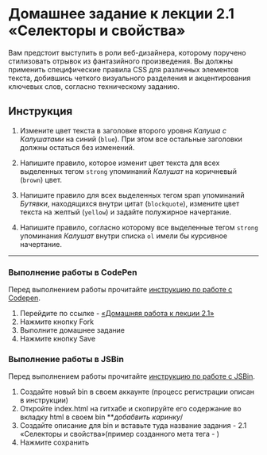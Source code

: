 # Домашнее задание к лекции 2.1 «Селекторы и свойства»

Вам предстоит выступить в роли веб-дизайнера, которому поручено стилизовать отрывок из фантазийного произведения. Вы должны применить специфические правила CSS для различных элементов текста, добившись четкого визуального разделения и акцентирования ключевых слов, согласно техническому заданию.

## Инструкция

1. Измените цвет текста в заголовке второго уровня *Калуша с Калушатами* на синий (`blue`). При этом все остальные заголовки должны остаться без изменений.

2. Напишите правило, которое изменит цвет текста для всех выделенных тегом `strong` упоминаний *Калушат* на коричневый (`brown`) цвет.

3. Напишите правило для всех выделенных тегом span упоминаний *Бутявки*, находящихся внутри цитат (`blockquote`), измените цвет текста на желтый (`yellow`) и задайте полужирное начертание.

4. Напишите правило, согласно которому все выделенные тегом `strong` упоминания *Калушат* внутри списка `ol` имели бы курсивное начертание.

---
### Выполнение работы в CodePen
Перед выполнением работы прочитайте [инструкцию по работе с Codepen](https://github.com/netology-code/guides/blob/master/codepen/).
1. Перейдите по ссылке - [«Домашняя работа к лекции 2.1»](https://codepen.io/Netology/pen/wrbVxQ?editors=1100)
2. Нажмите кнопку Fork
3. Выполните домашнее задание
4. Нажмите кнопку Save

### Выполнение работы в JSBin
Перед выполнением работы прочитайте [инструкцию по работе с JSВin](https://github.com/netology-code/guides/tree/master/jsbin).
1. Создайте новый bin в своем аккаунте (процесс регистрации описан в инструкции)
2. Откройте index.html на гитхабе и скопируйте его содержание во вкладку html в своем bin
***добабвить каринку*/
3. Создайте описание для bin и вставьте туда название задания - 2.1 «Селекторы и свойства»(пример созданного мета тега -  <meta name="description" content="2.1 «Селекторы и свойства»">)
4. Нажмите сохранить
